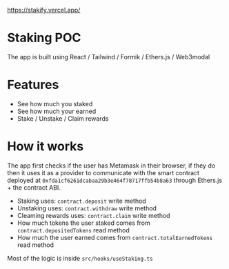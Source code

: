 https://stakify.vercel.app/

# Staking POC

The app is built using React / Tailwind / Formik / Ethers.js / Web3modal

# Features

- See how much you staked
- See how much your earned
- Stake / Unstake / Claim rewards

# How it works

The app first checks if the user has Metamask in their browser, if they do then it uses it as a provider to communicate with the smart contract deployed at `0xfda1cf6261dcabaa29b3e464f78717ffb54b8a63` through Ethers.js + the contract ABI.

- Staking uses: `contract.deposit` write method
- Unstaking uses: `contract.withdraw` write method
- Cleaming rewards uses: `contract.claim` write method
- How much tokens the user staked comes from `contract.depositedTokens` read method
- How much the user earned comes from `contract.totalEarnedTokens` read method


Most of the logic is inside `src/hooks/useStaking.ts`
